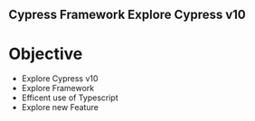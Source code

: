 ## Cypress Framework Explore Cypress v10 

# Objective
- Explore Cypress v10
- Explore Framework
- Efficent use of Typescript
- Explore new Feature